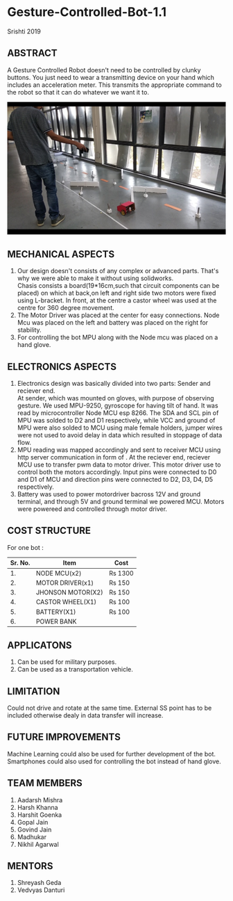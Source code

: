# Gesture-Controlled-Bot-1.1
Srishti 2019  
## ABSTRACT  
A Gesture Controlled Robot doesn't need to be controlled by clunky buttons. You just need to wear a transmitting device on your hand which includes an acceleration meter. This transmits the appropriate command to the robot so that it can do whatever we want it to.  

![Image 3](https://github.com/Nikhil569/Gesture-Controlled-Bot-1.1/blob/patch-1/Images%20and%20Videos/Images/Implementation%20-%203.jpeg)

## MECHANICAL ASPECTS   
1. Our design doesn't consists of any complex or advanced parts. That's why we were able to make it without using solidworks.  
Chasis consists a board(19*16cm,such that circuit components can be placed) on which at back,on left and right side two motors were fixed using L-bracket. In front, at the centre a castor wheel was used at the centre for 360 degree movement.
2. The Motor Driver was placed at the center for easy connections. Node Mcu was placed on the left and battery was placed on the right for stability.   
3. For controlling the bot MPU along with the Node mcu was placed on a hand glove.  

## ELECTRONICS ASPECTS   
1. Electronics design was basically divided into two parts: Sender and reciever end.  
At sender, which was mounted on gloves, with purpose of observing gesture. We used MPU-9250, gyroscope for having tilt of hand. It was read by microcontroller Node MCU esp 8266. The SDA and SCL pin of MPU was solded to D2 and D1 respectively, while VCC and ground of MPU were also solded to MCU using male female holders, jumper wires were not used to avoid delay in data which resulted in stoppage of data flow.   
2. MPU reading was mapped accordingly and sent to receiver MCU using http server  communication in form of . At the reciever end, reciever MCU use to transfer pwm data to motor driver. This motor driver use to control both the motors accordingly. Input pins were connected to D0 and D1 of MCU and direction pins were connected to D2, D3, D4, D5 respectively.   
3. Battery was used to power motordriver bacross 12V and ground terminal, and through 5V and ground terminal we powered MCU. Motors were powereed and controlled through motor driver.

## COST STRUCTURE
For one bot :      
        
| Sr. No. | Item | Cost |  
|---------|---------|---------|    
| 1. | NODE MCU(x2) | Rs 1300 |   
| 2. | MOTOR DRIVER(x1) | Rs 150 |      
| 3. | JHONSON MOTOR(X2) | Rs 150 |      
| 4. | CASTOR WHEEL(X1) | Rs 100 |      
| 5. | BATTERY(X1) | Rs 100 |     
| 6. | POWER BANK  |        |       

## APPLICATONS
1. Can be used for military purposes.    
2. Can be used as a transportation vehicle.   

## LIMITATION   
Could not drive and rotate at the same time. External SS point has to be included otherwise dealy in data transfer will increase.   
 
## FUTURE IMPROVEMENTS
Machine Learning could also be used for further development of the bot. Smartphones could also used for controlling the bot instead of hand glove.

## TEAM MEMBERS
1. Aadarsh Mishra  
2. Harsh Khanna  
3. Harshit Goenka  
4. Gopal Jain  
5. Govind Jain  
6. Madhukar  
7. Nikhil Agarwal  

## MENTORS  
1. Shreyash Geda
2. Vedvyas Danturi  
   



